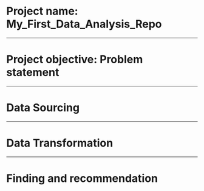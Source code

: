 # Project name: My_First_Data_Analysis_Repo


----
# Project objective: Problem statement



----
# Data Sourcing



----
# Data Transformation



----
# Finding and recommendation
